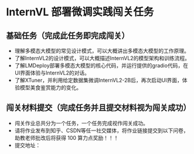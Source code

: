 # InternVL 部署微调实践闯关任务

## **基础任务（完成此任务即完成闯关）**

- 理解多模态大模型的常见设计模式，可以大概讲出多模态大模型的工作原理。
- 了解InternVL2的设计模式，可以大概描述InternVL2的模型架构和训练流程。
- 了解LMDeploy部署多模态大模型的核心代码，并运行提供的gradio代码，在UI界面体验与InternVL2的对话。
- 了解XTuner，并利用给定数据集微调InternVL2-2B后，再次启动UI界面，体验模型美食鉴赏能力的变化。

## **闯关材料提交（完成任务并且提交材料视为闯关成功）**

- 闯关作业总共分为一个任务，一个任务完成视作闯关成功。
- 请将作业发布到知乎、CSDN等任一社交媒体，将作业链接提交到以下问卷，助教老师批改后将获得 100 算力点奖励！！！
- 提交地址：